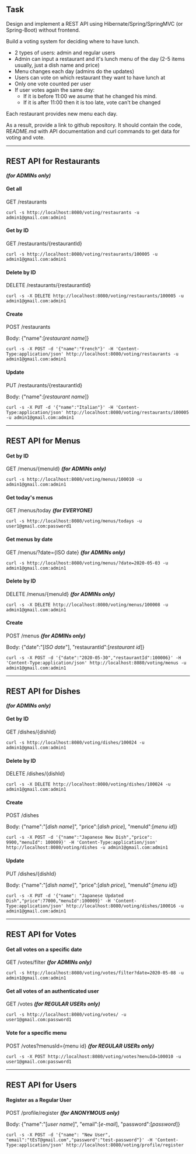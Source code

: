 ## Task

Design and implement a REST API using Hibernate/Spring/SpringMVC (or Spring-Boot) without frontend.

Build a voting system for deciding where to have lunch.

 * 2 types of users: admin and regular users
 * Admin can input a restaurant and it's lunch menu of the day (2-5 items usually, just a dish name and price)
 * Menu changes each day (admins do the updates)
 * Users can vote on which restaurant they want to have lunch at
 * Only one vote counted per user
 * If user votes again the same day:
    - If it is before 11:00 we asume that he changed his mind.
    - If it is after 11:00 then it is too late, vote can't be changed

Each restaurant provides new menu each day.

As a result, provide a link to github repository. It should contain the code, README.md with API documentation and curl commands to get data for voting and vote.
* * *
## REST API for Restaurants

***(for ADMINs only)***

#### Get all
GET     /restaurants

    curl -s http://localhost:8080/voting/restaurants -u admin1@gmail.com:admin1

#### Get by ID
GET     /restaurants/{restaurantId}

    curl -s http://localhost:8080/voting/restaurants/100005 -u admin1@gmail.com:admin1

#### Delete by ID
DELETE  /restaurants/{restaurantId}

    curl -s -X DELETE http://localhost:8080/voting/restaurants/100005 -u admin1@gmail.com:admin1

#### Create
POST  /restaurants

Body: {"name":[<i>restaurant name</i>]}

    curl -s -X POST -d '{"name":"French"}' -H 'Content-Type:application/json' http://localhost:8080/voting/restaurants -u admin1@gmail.com:admin1

#### Update
PUT  /restaurants/{restaurantId}

Body: {"name":[<i>restaurant name</i>]}

    curl -s -X PUT -d '{"name":"Italian"}' -H 'Content-Type:application/json' http://localhost:8080/voting/restaurants/100005 -u admin1@gmail.com:admin1

* * *

## REST API for Menus

#### Get by ID
GET     /menus/{menuId} ***(for ADMINs only)***

    curl -s http://localhost:8080/voting/menus/100010 -u admin1@gmail.com:admin1

#### Get today's menus 

GET     /menus/today ***(for EVERYONE)***

    curl -s http://localhost:8080/voting/menus/todays -u user1@gmail.com:password1
#### Get menus by date
 
GET     /menus/?date={ISO date} ***(for ADMINs only)***

    curl -s http://localhost:8080/voting/menus/?date=2020-05-03 -u admin1@gmail.com:admin1

#### Delete by ID 
DELETE  /menus/{menuId} ***(for ADMINs only)***

    curl -s -X DELETE http://localhost:8080/voting/menus/100008 -u admin1@gmail.com:admin1

#### Create 
POST  /menus ***(for ADMINs only)***  

Body: {"date":"[<i>ISO date</i>"], "restaurantId":[<i>restaurant id</i>]}

    curl -s -X POST -d '{"date":"2020-05-30","restaurantId":100006}' -H 'Content-Type:application/json' http://localhost:8080/voting/menus -u admin1@gmail.com:admin1

* * *

## REST API for Dishes
***(for ADMINs only)***

#### Get by ID
GET     /dishes/{dishId}

    curl -s http://localhost:8080/voting/dishes/100024 -u admin1@gmail.com:admin1

#### Delete by ID
DELETE  /dishes/{dishId}

    curl -s -X DELETE http://localhost:8080/voting/dishes/100024 -u admin1@gmail.com:admin1

#### Create
POST  /dishes

Body: {"name":"[<i>dish name</i>]", "price":[<i>dish price</i>], "menuId":[<i>menu id</i>]}

    curl -s -X POST -d '{"name":"Japanese New Dish","price": 9900,"menuId": 100009}' -H 'Content-Type:application/json' http://localhost:8080/voting/dishes -u admin1@gmail.com:admin1

#### Update
PUT  /dishes/{dishId}

Body: {"name":"[<i>dish name</i>]", "price":[<i>dish price</i>], "menuId":[<i>menu id</i>]}

    curl -s -X PUT -d '{"name": "Japanese Updated Dish","price":77000,"menuId":100009}' -H 'Content-Type:application/json' http://localhost:8080/voting/dishes/100016 -u admin1@gmail.com:admin1

* * *

## REST API for Votes


#### Get all votes on a specific date 
GET     /votes/filter ***(for ADMINs only)***

    curl -s http://localhost:8080/voting/votes/filter?date=2020-05-08 -u admin1@gmail.com:admin1
#### Get all votes of an authenticated user 
GET     /votes ***(for REGULAR USERs only)***

    curl -s http://localhost:8080/voting/votes/ -u user1@gmail.com:password1
#### Vote for a specific menu 
POST /votes?menusId={menu id} ***(for REGULAR USERs only)***

    curl -s -X POST http://localhost:8080/voting/votes?menuId=100010 -u user1@gmail.com:password1
    
* * *

## REST API for Users


#### Register as a Regular User 
POST /profile/register ***(for ANONYMOUS only)***
    
Body: {"name":"[<i>user name</i>]", "email":[<i>e-mail</i>], "password":[<i>password</i>]}

    curl -s -X POST -d '{"name": "New User", "email":"tEsT@gmail.com","password":"test-password"}' -H 'Content-Type:application/json' http://localhost:8080/voting/profile/register


